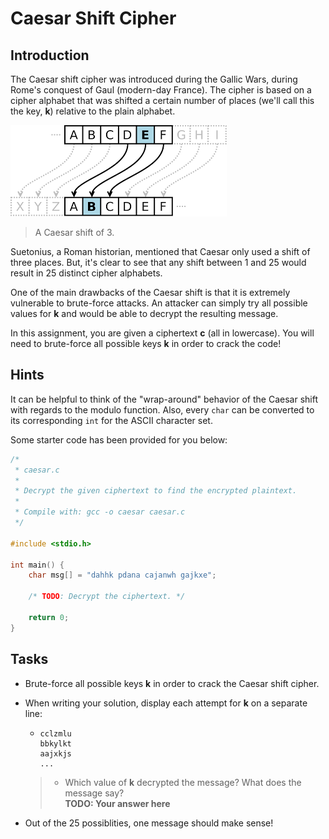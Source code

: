 # Caesar Shift Cipher

## Introduction
The Caesar shift cipher was introduced during the Gallic Wars, during Rome's conquest of Gaul (modern-day France). The cipher is based on a cipher alphabet that was shifted a certain number of places (we'll call this the key, **k**) relative to the plain alphabet. 

![caesar-shift](../../media/caesar-shift.png)
> A Caesar shift of 3.


Suetonius, a Roman historian, mentioned that Caesar only used a shift of three places. But, it's clear to see that any shift between 1 and 25 would result in 25 distinct cipher alphabets. 

One of the main drawbacks of the Caesar shift is that it is extremely vulnerable to brute-force attacks. An attacker can simply try all possible values for **k** and would be able to decrypt the resulting message. 

In this assignment, you are given a ciphertext **c** (all in lowercase). You will need to brute-force all possible keys **k** in order to crack the code!

## Hints
It can be helpful to think of the "wrap-around" behavior of the Caesar shift with regards to the modulo function. Also, every `char` can be converted to its corresponding `int` for the ASCII character set.

Some starter code has been provided for you below:
```c
/* 
 * caesar.c
 *
 * Decrypt the given ciphertext to find the encrypted plaintext. 
 *
 * Compile with: gcc -o caesar caesar.c
 */

#include <stdio.h>

int main() {
    char msg[] = "dahhk pdana cajanwh gajkxe";

    /* TODO: Decrypt the ciphertext. */

    return 0;
}
```

## Tasks
* Brute-force all possible keys **k** in order to crack the Caesar shift cipher.
* When writing your solution, display each attempt for **k** on a separate line:
    *   ```
        cclzmlu
        bbkylkt
        aajxkjs
        ...
        ```
    > * Which value of **k** decrypted the message? What does the message say?\
    **TODO: Your answer here**

* Out of the 25 possiblities, one message should make sense!


